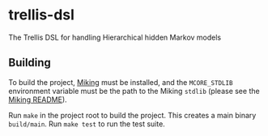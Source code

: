 # trellis-dsl
The Trellis DSL for handling Hierarchical hidden Markov models

## Building

To build the project, [Miking](https://github.com/miking-lang/miking) must be
installed, and the `MCORE_STDLIB` environment variable must be the path to the
Miking `stdlib` (please see the [Miking
README](https://github.com/miking-lang/miking#getting-started)).

Run `make` in the project root to build the project. This creates a main binary
`build/main`. Run `make test` to run the test suite.
